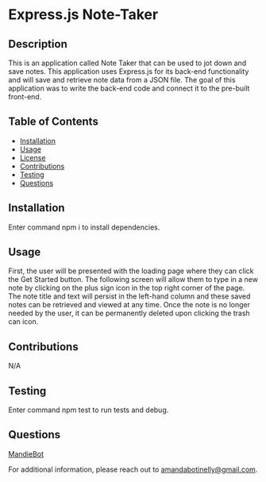 # Express.js Note-Taker

## Description

This is an application called Note Taker that can be used to jot down and save notes. This application uses Express.js for its back-end functionality and will save and retrieve note data from a JSON file. The goal of this application was to write the back-end code and connect it to the pre-built front-end.

## Table of Contents

- [Installation](#Installation)
- [Usage](#Usage)
- [License](#License)
- [Contributions](#Contributions)
- [Testing](#Testing)
- [Questions](#Questions)

## Installation

Enter command npm i to install dependencies.

## Usage

First, the user will be presented with the loading page where they can click the Get Started button. The following screen will allow them to type in a new note by clicking on the plus sign icon in the top right corner of the page. The note title and text will persist in the left-hand column and these saved notes can be retrieved and viewed at any time. Once the note is no longer needed by the user, it can be permanently deleted upon clicking the trash can icon.

## Contributions

N/A

## Testing

Enter command npm test to run tests and debug.

## Questions

[MandieBot](https://github.com/MandieBot)

For additional information, please reach out to amandabotinelly@gmail.com.
